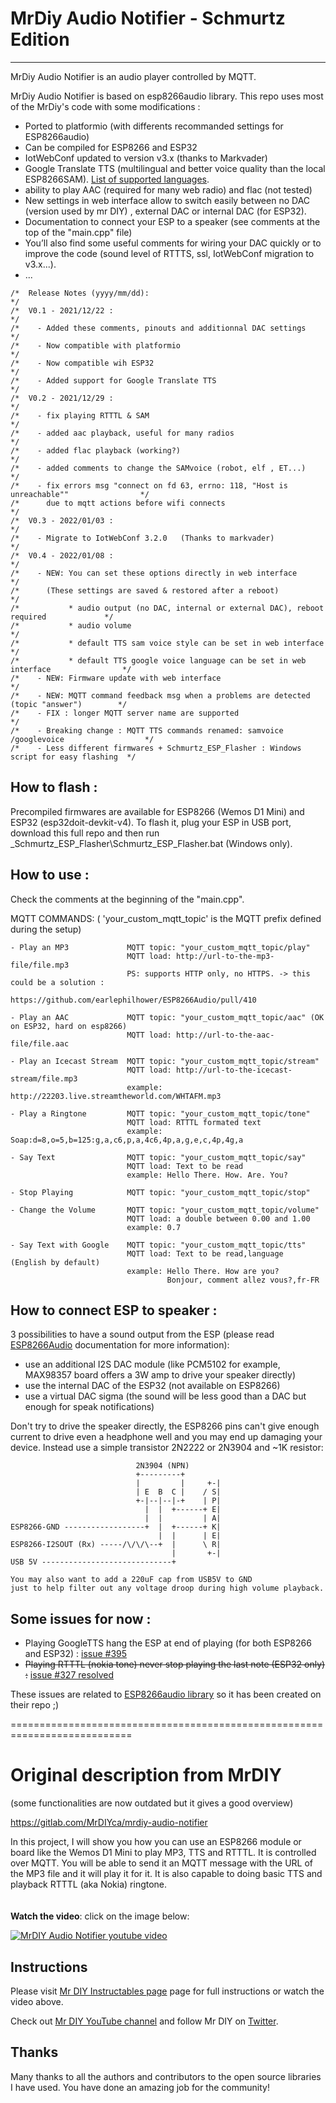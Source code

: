 # MrDiy Audio Notifier - Schmurtz Edition
 ----
  MrDiy Audio Notifier is an audio player controlled by MQTT.

  MrDiy Audio Notifier is based on esp8266audio library. This repo uses most of the MrDiy's code with some modifications :

- Ported to platformio (with differents recommanded settings for ESP8266audio)
- Can be compiled for ESP8266 and ESP32
- IotWebConf updated to version v3.x (thanks to Markvader)
- Google Translate TTS (multilingual and better voice quality than the local ESP8266SAM). [List of supported languages](https://github.com/florabtw/google-translate-tts/blob/master/src/voices.js).
- ability to play AAC (required for many web radio) and flac (not tested)
- New settings in web interface allow to switch easily between no DAC (version used by mr DIY) , external DAC or internal DAC (for ESP32).
- Documentation to connect your ESP to a speaker (see comments at the top of the "main.cpp" file)
- You’ll also find some useful comments for wiring your DAC quickly or to improve the code (sound level of RTTTS, ssl, IotWebConf migration to v3.x...).
- ...

```
/*  Release Notes (yyyy/mm/dd):                                                             */
/*  V0.1 - 2021/12/22 :                                                                     */
/*    - Added these comments, pinouts and additionnal DAC settings                          */
/*    - Now compatible with platformio                                                      */
/*    - Now compatible wih ESP32                                                            */
/*    - Added support for Google Translate TTS                                              */
/*  V0.2 - 2021/12/29 :                                                                     */
/*    - fix playing RTTTL & SAM                                                             */
/*    - added aac playback, useful for many radios                                          */
/*    - added flac playback (working?)                                                      */
/*    - added comments to change the SAMvoice (robot, elf , ET...)                          */
/*    - fix errors msg "connect on fd 63, errno: 118, "Host is unreachable""                */
/*      due to mqtt actions before wifi connects                                            */
/*  V0.3 - 2022/01/03 :                                                                     */
/*    - Migrate to IotWebConf 3.2.0   (Thanks to markvader)                                 */
/*  V0.4 - 2022/01/08 :                                                                     */
/*    - NEW: You can set these options directly in web interface                            */
/*      (These settings are saved & restored after a reboot)                                */
/*           * audio output (no DAC, internal or external DAC), reboot required             */
/*           * audio volume                                                                 */
/*           * default TTS sam voice style can be set in web interface                      */
/*           * default TTS google voice language can be set in web interface                */
/*    - NEW: Firmware update with web interface                                             */
/*    - NEW: MQTT command feedback msg when a problems are detected (topic "answer")        */
/*    - FIX : longer MQTT server name are supported                                         */
/*    - Breaking change : MQTT TTS commands renamed: samvoice /googlevoice                  */
/*    - Less different firmwares + Schmurtz_ESP_Flasher : Windows script for easy flashing  */
```

 How to flash :
 ----
Precompiled firmwares are available for ESP8266 (Wemos D1 Mini) and ESP32 (esp32doit-devkit-v4).
To flash it, plug your ESP in USB port, download this full repo and then run _Schmurtz_ESP_Flasher\Schmurtz_ESP_Flasher.bat (Windows only).



 How to use :
 ----
 Check the comments at the beginning of the "main.cpp".

 MQTT COMMANDS:  ( 'your_custom_mqtt_topic' is the MQTT prefix defined during the setup)

    - Play an MP3             MQTT topic: "your_custom_mqtt_topic/play"
                              MQTT load: http://url-to-the-mp3-file/file.mp3
                              PS: supports HTTP only, no HTTPS. -> this could be a solution :
                              https://github.com/earlephilhower/ESP8266Audio/pull/410

    - Play an AAC             MQTT topic: "your_custom_mqtt_topic/aac" (OK on ESP32, hard on esp8266)
                              MQTT load: http://url-to-the-aac-file/file.aac

    - Play an Icecast Stream  MQTT topic: "your_custom_mqtt_topic/stream"
                              MQTT load: http://url-to-the-icecast-stream/file.mp3
                              example: http://22203.live.streamtheworld.com/WHTAFM.mp3

    - Play a Ringtone         MQTT topic: "your_custom_mqtt_topic/tone"
                              MQTT load: RTTTL formated text
                              example: Soap:d=8,o=5,b=125:g,a,c6,p,a,4c6,4p,a,g,e,c,4p,4g,a

    - Say Text                MQTT topic: "your_custom_mqtt_topic/say"
                              MQTT load: Text to be read
                              example: Hello There. How. Are. You?

    - Stop Playing            MQTT topic: "your_custom_mqtt_topic/stop"

    - Change the Volume       MQTT topic: "your_custom_mqtt_topic/volume"
                              MQTT load: a double between 0.00 and 1.00
                              example: 0.7

    - Say Text with Google    MQTT topic: "your_custom_mqtt_topic/tts"
                              MQTT load: Text to be read,language   (English by default)
                              example: Hello There. How are you?
                                       Bonjour, comment allez vous?,fr-FR
                              


 How to connect ESP to speaker :
 ----
3 possibilities to have a sound output from the ESP (please read [ESP8266Audio](https://github.com/earlephilhower/ESP8266Audio) documentation for more information): 
- use an additional I2S DAC module (like PCM5102 for example, MAX98357 board offers a 3W amp to drive your speaker directly)
- use the internal DAC of the ESP32 (not available on ESP8266)
- use a virtual DAC sigma (the sound will be less good than a DAC but enough for speak notifications)

Don't try to drive the speaker directly, the ESP8266 pins can't give enough current to drive even a headphone well and you may end up damaging your device. Instead use a simple transistor 2N2222 or 2N3904 and ~1K resistor:

```
                            2N3904 (NPN)
                            +---------+
                            |         |     +-|
                            | E  B  C |    / S|
                            +-|--|--|-+    | P|
                              |  |  +------+ E|
                              |  |         | A|
ESP8266-GND ------------------+  |  +------+ K| 
                                 |  |      | E|
ESP8266-I2SOUT (Rx) -----/\/\/\--+  |      \ R|
                                    |       +-|
USB 5V -----------------------------+

You may also want to add a 220uF cap from USB5V to GND 
just to help filter out any voltage droop during high volume playback.
```

 Some issues for now :
 ----
 - Playing GoogleTTS hang the ESP at end of playing (for both ESP8266 and ESP32) : [issue #395](https://github.com/earlephilhower/ESP8266Audio/issues/395)
 - <strike>Playing RTTTL (nokia tone) never stop playing the last note (ESP32 only) :</strike> [issue #327 resolved](https://github.com/earlephilhower/ESP8266Audio/issues/327)
 
 These issues are related to [ESP8266audio library](https://github.com/earlephilhower/ESP8266Audio) so it has been created on their repo ;)
 
 
 
 
 
 ===========================================================================
 #  Original description from MrDIY 
 
 (some functionalities are now outdated but it gives a good overview)
 
 https://gitlab.com/MrDIYca/mrdiy-audio-notifier

In this project, I will show you how you can use an ESP8266 module or board like the Wemos D1 Mini to play MP3, TTS and RTTTL. It is controlled over MQTT. You will be able to send it an MQTT message with the URL of the MP3 file and it will play it for it. It is also capable to doing basic TTS and playback RTTTL (aka Nokia) ringtone.
<br><br><br>
**Watch the video**: click on the image below:

[![MrDIY Audio Notifier youtube video](https://img.youtube.com/vi/SPa9SMyPU58/0.jpg)](https://www.youtube.com/watch?v=SPa9SMyPU58)


## Instructions

Please visit <a href="https://www.instructables.com/id/MQTT-Audio-Notifier-for-ESP8266-Play-MP3-TTS-RTTL">Mr DIY Instructables page</a> page for full instructions or watch the video above.

<p>Check out <a href="https://www.youtube.com/channel/UCtfYdcn8F8wfRA2BXp2FPtg">Mr DIY YouTube channel</a>  and follow Mr DIY on <a href="https://twitter.com/MrDIYca">Twitter</a>.

## Thanks
Many thanks to all the authors and contributors to the open source libraries I have used. You have done an amazing job for the community!

